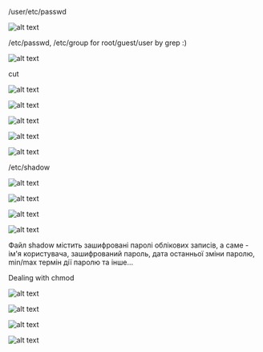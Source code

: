 /user/etc/passwd

![alt text](https://github.com/boikoserhii/DevOps_online_Lviv_2020Q3Q4/blob/master/m5/task5.4/task5_4_etc_passwd.PNG)


/etc/passwd, /etc/group for root/guest/user by grep :)

![alt text](https://github.com/boikoserhii/DevOps_online_Lviv_2020Q3Q4/blob/master/m5/task5.4/task5_4__2_etc_grep.PNG)

cut

![alt text](https://github.com/boikoserhii/DevOps_online_Lviv_2020Q3Q4/blob/master/m5/task5.4/task5_4__2_cut_f1.PNG)

![alt text](https://github.com/boikoserhii/DevOps_online_Lviv_2020Q3Q4/blob/master/m5/task5.4/task5_4__2_cut_f1_2.PNG)

![alt text](https://github.com/boikoserhii/DevOps_online_Lviv_2020Q3Q4/blob/master/m5/task5.4/task5_4__2_cut_f1_7.PNG)

![alt text](https://github.com/boikoserhii/DevOps_online_Lviv_2020Q3Q4/blob/master/m5/task5.4/task5_4__2_cut_group_f1.PNG)

![alt text](https://github.com/boikoserhii/DevOps_online_Lviv_2020Q3Q4/blob/master/m5/task5.4/task5_4__2_cut_group_f1_2.PNG)

/etc/shadow

![alt text](https://github.com/boikoserhii/DevOps_online_Lviv_2020Q3Q4/blob/master/m5/task5.4/task5_4__4_etc_shadow.PNG)

![alt text](https://github.com/boikoserhii/DevOps_online_Lviv_2020Q3Q4/blob/master/m5/task5.4/task5_4__3_etc_shadow2.PNG)

![alt text](https://github.com/boikoserhii/DevOps_online_Lviv_2020Q3Q4/blob/master/m5/task5.4/task5_4__2_man_shadow.PNG)

![alt text](https://github.com/boikoserhii/DevOps_online_Lviv_2020Q3Q4/blob/master/m5/task5.4/task5_4__2_man_shadow_5.PNG)

Файл shadow містить зашифровані паролі облікових записів, а саме - ім'я користувача, зашифрований пароль, дата останньої зміни паролю, min/max термін дії паролю та інше...

Dealing	with chmod

![alt text](https://github.com/boikoserhii/DevOps_online_Lviv_2020Q3Q4/blob/master/m5/task5.4/task5_4__3_script_txt.PNG)

![alt text](https://github.com/boikoserhii/DevOps_online_Lviv_2020Q3Q4/blob/master/m5/task5.4/task5_4__3_script_txt_2.PNG)

![alt text](https://github.com/boikoserhii/DevOps_online_Lviv_2020Q3Q4/blob/master/m5/task5.4/task5_4__3_testDir.PNG)

![alt text](https://github.com/boikoserhii/DevOps_online_Lviv_2020Q3Q4/blob/master/m5/task5.4/task5_4__3_testDir2.PNG)
